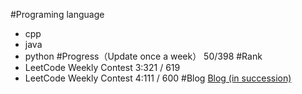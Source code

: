 #Programing language

 - cpp
 - java
 - python
#Progress（Update once a week）
50/398
#Rank
 - LeetCode Weekly Contest 3:321 / 619
 - LeetCode Weekly Contest 4:111 / 600
#Blog
[Blog (in succession)](http://blog.csdn.net/Andy_Shan/article/category/6391665)